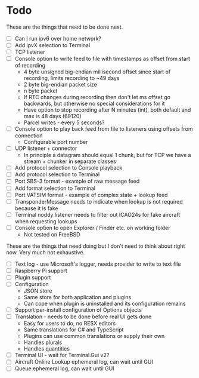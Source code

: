 # Todo

These are the things that need to be done next.

- [ ] Can I run ipv6 over home network?
- [ ] Add ipvX selection to Terminal
- [ ] TCP listener
- [ ] Console option to write feed to file with timestamps as offset from start of recording
    * 4 byte unsigned big-endian millisecond offset since start of recording, limits recording to ~49 days
    * 2 byte big-endian packet size
    * n byte packet
    * If RTC changes during recording then don't let ms offset go backwards, but otherwise no special considerations for it
    * Have option to stop recording after N minutes (int), both default and max is 48 days (69120)
    * Parcel writes - every 5 seconds?
- [ ] Console option to play back feed from file to listeners using offsets from connection
    * Configurable port number
- [ ] UDP listener + connector
    * In principle a datagram should equal 1 chunk, but for TCP we have a stream + chunker in separate classes
- [ ] Add protocol selection to Console playback
- [ ] Add protocol selection to Terminal
- [ ] Port SBS-3 format - example of raw message feed
- [ ] Add format selection to Terminal
- [ ] Port VATSIM format - example of complex state + lookup feed
- [ ] TransponderMessage needs to indicate when lookup is not required because it is fake
- [ ] Terminal noddy listener needs to filter out ICAO24s for fake aircraft when requesting lookups
- [ ] Console option to open Explorer / Finder etc. on working folder
    * Not tested on FreeBSD

These are the things that need doing but I don't need to think about right now. Very much not exhaustive.

- [ ] Text log - use Microsoft's logger, needs provider to write to text file
- [ ] Raspberry Pi support
- [ ] Plugin support
- [ ] Configuration
    * JSON store
    * Same store for both application and plugins
    * Can cope when plugin is uninstalled and its configuration remains
- [ ] Support per-install configuration of Options objects
- [ ] Translation - needs to be done before real UI gets done
    * Easy for users to do, no RESX editors
    * Same translations for C# and TypeScript
    * Plugins can use common translations or supply their own
    * Handles plurals
    * Handles quantities
- [ ] Terminal UI - wait for Terminal.Gui v2?
- [ ] Aircraft Online Lookup ephemeral log, can wait until GUI
- [ ] Queue ephemeral log, can wait until GUI
